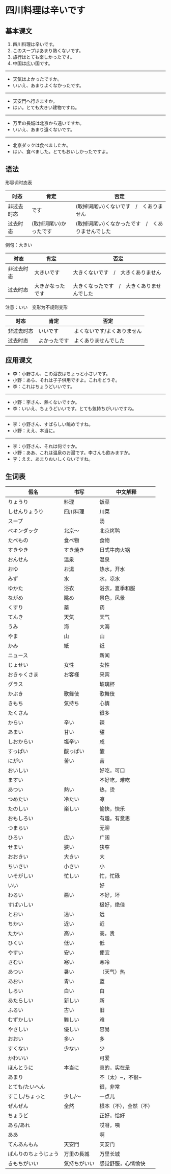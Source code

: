 # 四川料理は辛いです

## 基本课文

1. 四川料理は辛いです。
2. このスープはあまり熱くないです。
3. 旅行はとても楽しかったです。
4. 中国は広い国です。

---

- 天気はよかったですか。
- いいえ、あまりよくなかったです。

---

- 天安門へ行きますか。
- はい。とても大きい建物ですね。

---

- 万里の長城は北京から遠いですか。
- いいえ、あまり遠くないです。

---

- 北京ダックは食べましたか。
- はい、食べました。とてもおいしかったですよ。

## 语法

形容词时态表

| 时态       | 肯定                   | 否定                                              |
| ---------- | ---------------------- | ------------------------------------------------- |
| 非过去时态 | です                   | (取掉词尾い)くないです　/　くありません           |
| 过去时态   | (取掉词尾い)かったです | (取掉词尾い)くなかったです　/　くありませんでした |

例句：大きい

| 时态       | 肯定             | 否定                                        |
| ---------- | ---------------- | ------------------------------------------- |
| 非过去时态 | 大きいです       | 大きくないです　/　大きくありません         |
| 过去时态   | 大きかなったです | 大きくなったです　/　大きくありませんでした |

注意：いい　变形为不规则变形

| 时态       | 肯定         | 否定                        |
| ---------- | ------------ | --------------------------- |
| 非过去时态 | いいです     | よくないです/よくありません |
| 过去时态   | よかったです | よくありませんでした        |

## 应用课文

- 李：小野さん、この浴衣はちょっと小さいです。
- 小野：あら、それは子子供用ですよ。これをどうぞ。
- 李：これはちょうどいいです。

---

- 小野：李さん、熱くないですか。
- 李：いいえ、ちょうどいいです。とても気持ちがいいですね。

---

- 李：小野さん、すばらしい眺めですね。
- 小野：ええ、本当に。

---

- 李：小野さん、それは何ですか。
- 小野：ああ、これは温泉のお湯です。李さんも飲みますか。
- 李：ええ、あまりおいしくないですね。

## 生词表

| 假名                 | 书写         | 中文解释               |
| -------------------- | ------------ | ---------------------- |
| りょうり             | 料理         | 饭菜                   |
| しせんりょうり       | 四川料理     | 川菜                   |
| スープ               |              | 汤                     |
| ペキンダック         | 北京～       | 北京烤鸭               |
| たべもの             | 食べ物       | 食物                   |
| すきやき             | すき焼き     | 日式牛肉火锅           |
| おんせん             | 温泉         | 温泉                   |
| おゆ                 | お湯         | 热水，开水             |
| みず                 | 水           | 水，凉水               |
| ゆかた               | 浴衣         | 浴衣，夏季和服         |
| ながめ               | 眺め         | 景色，风景             |
| くすり               | 薬           | 药                     |
| てんき               | 天気         | 天气                   |
| うみ                 | 海           | 大海                   |
| やま                 | 山           | 山                     |
| かみ                 | 紙           | 纸                     |
| ニュース             |              | 新闻                   |
| じょせい             | 女性         | 女性                   |
| おきゃくさま         | お客様       | 来宾                   |
| グラス               |              | 玻璃杯                 |
| かぶき               | 歌舞伎       | 歌舞伎                 |
| きもち               | 気持ち       | 心情                   |
| たくさん             |              | 很多                   |
| からい               | 辛い         | 辣                     |
| あまい               | 甘い         | 甜                     |
| しおからい           | 塩辛い       | 咸                     |
| すっぱい             | 酸っぱい     | 酸                     |
| にがい               | 苦い         | 苦                     |
| おいしい             |              | 好吃，可口             |
| ますい               |              | 不好吃，难吃           |
| あつい               | 熱い         | 热，烫                 |
| つめたい             | 冷たい       | 凉                     |
| たのしい             | 楽しい       | 愉快，快乐             |
| おもしろい           |              | 有趣，有意思           |
| つまらい             |              | 无聊                   |
| ひろい               | 広い         | 广阔                   |
| せまい               | 狭い         | 狭窄                   |
| おおきい             | 大きい       | 大                     |
| ちいさい             | 小さい       | 小                     |
| いそがしい           | 忙しい       | 忙，忙碌               |
| いい                 |              | 好                     |
| わるい               | 悪い         | 不好，坏               |
| すばいしい           |              | 极好，绝佳             |
| とおい               | 遠い         | 远                     |
| ちかい               | 近い         | 近                     |
| たかい               | 高い         | 高，贵                 |
| ひくい               | 低い         | 低                     |
| やすい               | 安い         | 便宜                   |
| さむい               | 寒い         | 寒冷                   |
| あつい               | 暑い         | （天气）热             |
| あおい               | 青い         | 蓝                     |
| しろい               | 白い         | 白                     |
| あたらしい           | 新しい       | 新                     |
| ふるい               | 古い         | 旧                     |
| むずかしい           | 難しい       | 难                     |
| やさしい             | 優しい       | 容易                   |
| おおい               | 多い         | 多                     |
| すくない             | 少ない       | 少                     |
| かわいい             |              | 可爱                   |
| ほんとうに           | 本当に       | 真的，实在是           |
| あまり               |              | 不（太）~，不很~       |
| とても/たいへん      |              | 很，非常               |
| すこし/ちょっと      | 少し/～      | 一点儿                 |
| ぜんぜん             | 全然         | 根本（不），全然（不） |
| ちょうど             |              | 正好，恰好             |
| あら/あれ            |              | 哎呀，咦               |
| ああ                 |              | 啊                     |
| てんあんもん         | 天安門       | 天安门                 |
| ばんりのちょうじょう | 万里の長城   | 万里长城               |
| きもちがいい         | 気持ちがいい | 感觉舒服，心情愉快     |
